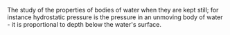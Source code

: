The study of the properties of bodies of water when they are kept still;
for instance hydrostatic pressure is the pressure in an unmoving body of
water - it is proportional to depth below the water's surface.
